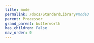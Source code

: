 ```yaml
---
title: mode
permalink: /docs/StandardLibrary#mode3
parent: Processor
grand_parent: butterworth
has_children: False
nav_order: 0
---
```

